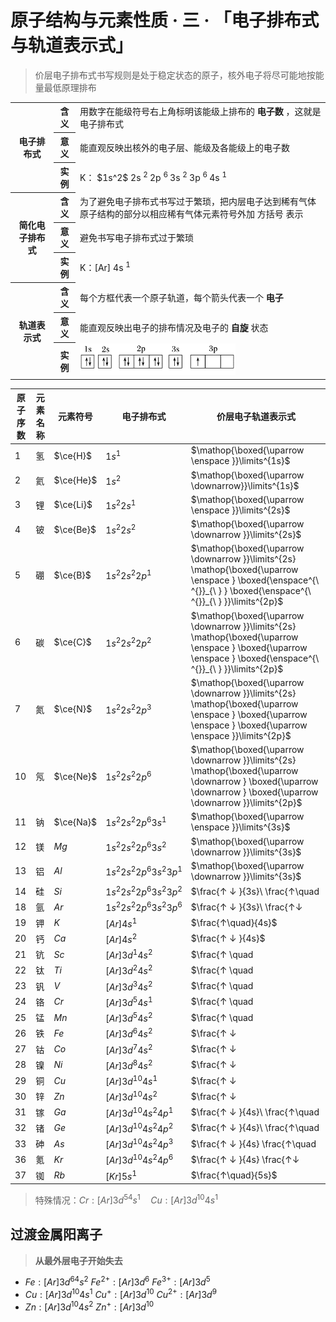 # 原子结构与元素性质 · 三 · 「电子排布式与轨道表示式」

> 价层电子排布式书写规则是处于稳定状态的原子，核外电子将尽可能地按能量最低原理排布

<table>
    <tr>
        <th rowspan="3"> 电子排布式 </th>
        <th> 含义 </th>
        <td> 用数字在能级符号右上角标明该能级上排布的 <b> 电子数 </b> ，这就是电子排布式 </td>
    </tr>
    <tr>
        <th> 意义 </th>
        <td> 能直观反映出核外的电子层、能级及各能级上的电子数 </td>
    </tr>
    <tr>
        <th> 实例 </th>
        <td> K： $1s^2$ </sup> 2s <sup> 2 </sup> 2p <sup> 6 </sup> 3s <sup> 2 </sup> 3p <sup> 6 </sup> 4s <sup> 1 </sup> </td>
    </tr>
    <tr>
        <th rowspan="3"> 简化电子排布式 </th>
        <th> 含义 </th>
        <td> 为了避免电子排布式书写过于繁琐，把内层电子达到稀有气体原子结构的部分以相应稀有气体元素符号外加 方括号 表示 </td>
    </tr>
    <tr>
        <th> 意义 </th>
        <td> 避免书写电子排布式过于繁琐 </td>
    </tr>
    <tr>
        <th> 实例 </th>
        <td> K：[Ar] 4s <sup> 1 </sup> </td>
    </tr>
    <tr>
        <th rowspan="3"> 轨道表示式 </th>
        <th> 含义 </th>
        <td> 每个方框代表一个原子轨道，每个箭头代表一个 <b> 电子 </b> </td>
    </tr>
    <tr>
        <th> 意义 </th>
        <td> 能直观反映出电子的排布情况及电子的 <b> 自旋 </b> 状态 </td>
    </tr>
    <tr>
        <th> 实例 </th>
        <td> <img src="images/3.31.png" height="50"> </td>
    </tr>
</table>

| 原子序数 | 元素名称 | 元素符号 | 电子排布式                 | 价层电子轨道表示式               |
| -------- | -------- | -------- | -------------------------- | -------------------------------- |
| 1        | 氢       | $\ce{H}$      | $1s^1$                     | $\mathop{\boxed{\uparrow \enspace }}\limits^{1s}$             |
| 2        | 氦       | $\ce{He}$     | $1s^2$                     | $\mathop{\boxed{\uparrow \downarrow}}\limits^{1s}$               |
| 3        | 锂       | $\ce{Li}$     | $1s^2 2s^1$                | $\mathop{\boxed{\uparrow \enspace }}\limits^{2s}$            |
| 4        | 铍       | $\ce{Be}$     | $1s^2 2s^2$                | $\mathop{\boxed{\uparrow \downarrow }}\limits^{2s}$               |
| 5        | 硼       | $\ce{B}$      | $1s^2 2s^2 2p^1$           | $\mathop{\boxed{\uparrow \downarrow }}\limits^{2s} \mathop{\boxed{\uparrow \enspace } \boxed{\enspace^{\ ^{}}_{\ } } \boxed{\enspace^{\ ^{}}_{\ } }}\limits^{2p}$   |
| 6        | 碳       | $\ce{C}$      | $1s^2 2s^2 2p^2$           | $\mathop{\boxed{\uparrow \downarrow }}\limits^{2s} \mathop{\boxed{\uparrow \enspace } \boxed{\uparrow \enspace } \boxed{\enspace^{\ ^{}}_{\ } }}\limits^{2p}$  |
| 7        | 氮       | $\ce{N}$      | $1s^2 2s^2 2p^3$           | $\mathop{\boxed{\uparrow \downarrow }}\limits^{2s} \mathop{\boxed{\uparrow \enspace } \boxed{\uparrow \enspace } \boxed{\uparrow \enspace }}\limits^{2p}$  |
| 10       | 氖       | $\ce{Ne}$     | $1s^2 2s^2 2p^6$           | $\mathop{\boxed{\uparrow \downarrow }}\limits^{2s} \mathop{\boxed{\uparrow \downarrow } \boxed{\uparrow \downarrow } \boxed{\uparrow \downarrow }}\limits^{2p}$    |
| 11       | 钠       | $\ce{Na}$     | $1s^2 2s^2 2p^6 3s^1$      | $\mathop{\boxed{\uparrow \enspace }}\limits^{3s}$             |
| 12       | 镁       | $Mg$     | $1s^2 2s^2 2p^6 3s^2$      | $\mathop{\boxed{\uparrow \downarrow }}\limits^{3s}$               |
| 13       | 铝       | $Al$     | $1s^2 2s^2 2p^6 3s^2 3p^1$ | $\mathop{\boxed{\uparrow \downarrow }}\limits^{3s}$   |
| 14       | 硅       | $Si$     | $1s^2 2s^2 2p^6 3s^2 3p^2$ | $\frac{↑ ↓ }{3s}\ \frac{↑\quad | ↑\quad  | \quad}{3p}$   |
| 18       | 氩       | $Ar$     | $1s^2 2s^2 2p^6 3s^2 3p^6$ | $\frac{↑ ↓ }{3s}\ \frac{↑↓     | ↑↓      | ↑↓}{3p}$      |
| 19       | 钾       | $K$      | $[Ar] 4s^1$                | $\frac{↑\quad}{4s}$             |
| 20       | 钙       | $Ca$     | $[Ar] 4s^2$                | $\frac{↑ ↓ }{4s}$               |
| 21       | 钪       | $Sc$     | $[Ar] 3d^1 4s^2$           | $\frac{↑ \quad                  | \quad   | \quad         | \quad  | \quad}{3d} \frac{↑ ↓ }{4s}$     |
| 22       | 钛       | $Ti$     | $[Ar] 3d^2 4s^2$           | $\frac{↑ \quad                  | ↑ \quad | \quad         | \quad  | \quad}{3d} \frac{↑ ↓ }{4s}$     |
| 23       | 钒       | $V$      | $[Ar] 3d^3 4s^2$           | $\frac{↑ \quad                  | ↑ \quad | ↑\quad        | \quad  | \quad}{3d} \frac{↑ ↓ }{4s}$     |
| 24       | 铬       | $Cr$     | $[Ar] 3d^5 4s^1$           | $\frac{↑ \quad                  | ↑ \quad | ↑\quad        | ↑\quad | ↑\quad}{3d} \frac{↑ \quad}{4s}$ |
| 25       | 锰       | $Mn$     | $[Ar] 3d^5 4s^2$           | $\frac{↑ \quad                  | ↑ \quad | ↑\quad        | ↑\quad | ↑\quad}{3d} \frac{↑ ↓}{4s}$     |
| 26       | 铁       | $Fe$     | $[Ar] 3d^6 4s^2$           | $\frac{↑ ↓                      | ↑ \quad | ↑\quad        | ↑\quad | ↑\quad}{3d} \frac{↑ ↓}{4s}$     |
| 27       | 钴       | $Co$     | $[Ar] 3d^7 4s^2$           | $\frac{↑ ↓                      | ↑ ↓     | ↑\quad        | ↑\quad | ↑\quad}{3d} \frac{↑ ↓}{4s}$     |
| 28       | 镍       | $Ni$     | $[Ar] 3d^8 4s^2$           | $\frac{↑ ↓                      | ↑↓      | ↑↓            | ↑\quad | ↑\quad}{3d} \frac{↑ ↓}{4s}$     |
| 29       | 铜       | $Cu$     | $[Ar] 3d^{10} 4s^1$        | $\frac{↑ ↓                      | ↑ ↓     | ↑↓            | ↑↓     | ↑↓}{3d} \frac{↑ \quad}{4s}$     |
| 30       | 锌       | $Zn$     | $[Ar] 3d^{10} 4s^2$        | $\frac{↑ ↓                      | ↑ ↓     | ↑ ↓           | ↑ ↓    | ↑ ↓ }{3d} \frac{↑ ↓ }{4s}$      |
| 31       | 镓       | $Ga$     | $[Ar] 3d^{10} 4s^2 4p^1$   | $\frac{↑ ↓ }{4s}\ \frac{↑\quad | \quad   | \quad}{4p}$   |
| 32       | 锗       | $Ge$     | $[Ar] 3d^{10} 4s^2 4p^2$   | $\frac{↑ ↓ }{4s}\ \frac{↑\quad | ↑\quad  | \quad}{4p}$   |
| 33       | 砷       | $As$     | $[Ar] 3d^{10} 4s^2 4p^3$   | $\frac{↑ ↓ }{4s} \frac{↑\quad  | ↑\quad  | ↑\quad }{4p}$ |
| 36       | 氪       | $Kr$     | $[Ar] 3d^{10} 4s^2 4p^6$   | $\frac{↑ ↓ }{4s} \frac{↑↓      | ↑↓      | ↑↓ }{4p}$     |
| 37       | 铷       | $Rb$     | $[Kr] 5s^1$                | $\frac{↑\quad}{5s}$             |


> 特殊情况：$Cr:[Ar]3d^54s^1\quad Cu: [Ar]3d^{10}4s^1$

## 过渡金属阳离子

> **从最外层电子开始失去**

- $Fe: [Ar] 3d^64s^2$
  $Fe^{2+}:[Ar]3d^6$
  $Fe^{3+}:[Ar]3d^5$
- $Cu: [Ar] 3d^{10}4s^1$
  $Cu^{+}:[Ar]3d^{10}$
  $Cu^{2+}:[Ar]3d^9$
- $Zn: [Ar] 3d^{10}4s^2$
  $Zn^{+}:[Ar]3d^{10}$